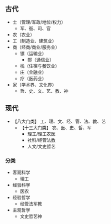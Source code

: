 ## 古代
- 士（管理/军政/地位/权力）
  - 军、衙、司、官
- 农（农业）
- 工（制造业、建筑业）
- 商（经商/商业/服务业）
  - 镖（运输业）
    - 邮（通信业）
  - 栈（住宿与餐饮业）
  - 庄（金融业）
  - 疗（医药业）
- 家（学术界、文化界）
  - 哲、史、文、艺、教、神
## 现代
- 【八大门类】 工、理、文、经、管、法、教、艺
  - 【十三大门类】 农、医、史、哲、军
    - 理工/理工农医
    - 社科/经管法教
    - 人文/文史哲艺
### 分类
- 客观科学
    - 理工
- 经验科学
    - 医农
- 经验哲学
    - 经管法军教
- 主观哲学
    - 文史哲艺神
